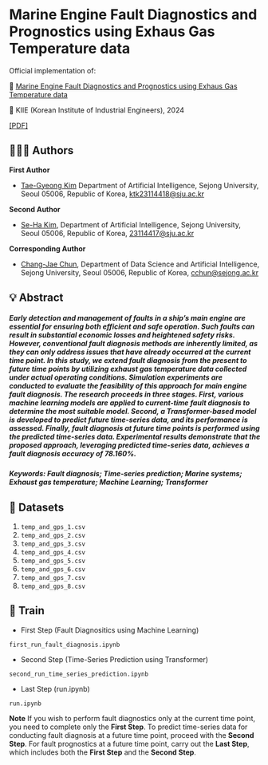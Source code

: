 # Marine Engine Fault Diagnostics and Prognostics using Exhaus Gas Temperature data

Official implementation of:

📄 [Marine Engine Fault Diagnostics and Prognostics using Exhaus Gas Temperature data](https://www.dbpia.co.kr/journal/articleDetail?nodeId=NODE11964687)

📰 KIIE (Korean Institute of Industrial Engineers), 2024

[\[PDF\]](src\DBPIA-NURIMEDIA.pdf)


## 🧑‍🤝‍🧑 Authors

**First Author**
- [Tae-Gyeong Kim](https://github.com/MonoHaru) Department of Artificial Intelligence, Sejong University, Seoul 05006, Republic of Korea, [ktk23114418@sju.ac.kr](mailto:ktk23114418@sju.ac.kr)

**Second Author**
- [Se-Ha Kim](https://github.com/), Department of Artificial Intelligence, Sejong University, Seoul 05006, Republic of Korea, [23114417@sju.ac.kr](mailto:23114417@sju.ac.kr)

**Corresponding Author**
- [Chang-Jae Chun](https://github.com/), Department of Data Science and Artificial Intelligence, Sejong University, Seoul 05006, Republic of Korea, [cchun@sejong.ac.kr](mailto:cchun@sejong.ac.kr)


## 💡 Abstract

##### Early detection and management of faults in a ship’s main engine are essential for ensuring both efficient and safe operation. Such faults can result in substantial economic losses and heightened safety risks. However, conventional fault diagnosis methods are inherently limited, as they can only address issues that have already occurred at the current time point. In this study, we extend fault diagnosis from the present to future time points by utilizing exhaust gas temperature data collected under actual operating conditions. Simulation experiments are conducted to evaluate the feasibility of this approach for main engine fault diagnosis. The research proceeds in three stages. First, various machine learning models are applied to current-time fault diagnosis to determine the most suitable model. Second, a Transformer-based model is developed to predict future time-series data, and its performance is assessed. Finally, fault diagnosis at future time points is performed using the predicted time-series data. Experimental results demonstrate that the proposed approach, leveraging predicted time-series data, achieves a fault diagnosis accuracy of 78.160%.

##### Keywords: Fault diagnosis; Time-series prediction; Marine systems; Exhaust gas temperature; Machine Learning; Transformer


## 📁 Datasets
1. `temp_and_gps_1.csv`
2. `temp_and_gps_2.csv`
3. `temp_and_gps_3.csv`
4. `temp_and_gps_4.csv`
5. `temp_and_gps_5.csv`
6. `temp_and_gps_6.csv`
7. `temp_and_gps_7.csv`
8. `temp_and_gps_8.csv`


## 🚀 Train
- First Step (Fault Diagnositics using Machine Learning)

`first_run_fault_diagnosis.ipynb`

- Second Step (Time-Series Prediction using Transformer)

`second_run_time_series_prediction.ipynb`

- Last Step (run.ipynb)

`run.ipynb`

**Note**
If you wish to perform fault diagnostics only at the current time point, you need to complete only the **First Step**. To predict time-series data for conducting fault diagnosis at a future time point, proceed with the **Second Step**. For fault prognostics at a future time point, carry out the **Last Step**, which includes both the **First Step** and the **Second Step**.